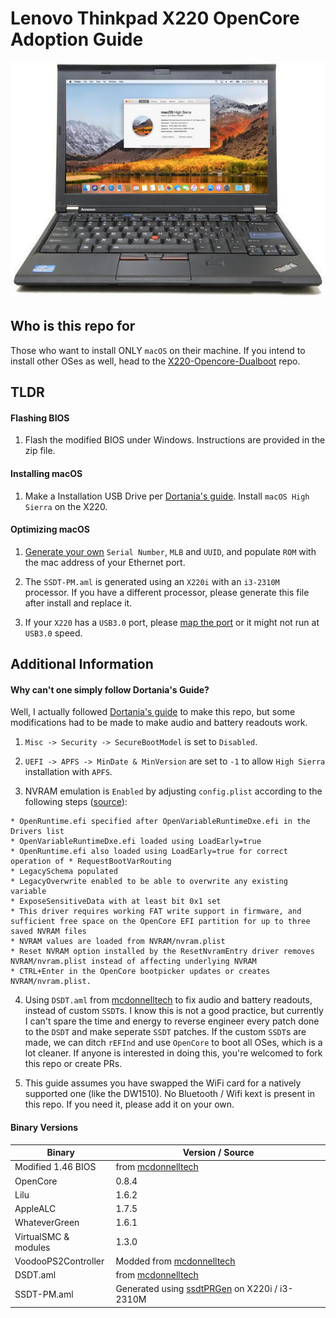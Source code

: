 # Lenovo Thinkpad X220 OpenCore Adoption Guide

![](./x220_High_Sierra.jpg)

## Who is this repo for

Those who want to install ONLY `macOS` on their machine. If you intend to install other OSes as well, head to the [X220-Opencore-Dualboot](https://github.com/w43322/X220-OpenCore-Dualboot) repo.

## TLDR

#### Flashing BIOS

1. Flash the modified BIOS under Windows. Instructions are provided in the zip file.

#### Installing macOS

1. Make a Installation USB Drive per [Dortania's guide](https://dortania.github.io/OpenCore-Install-Guide/). Install `macOS High Sierra` on the X220.

#### Optimizing macOS

1. [Generate your own](https://dortania.github.io/OpenCore-Post-Install/universal/iservices.html) `Serial Number`, `MLB` and `UUID`, and populate `ROM` with the mac address of your Ethernet port.

2. The `SSDT-PM.aml` is generated using an `X220i` with an `i3-2310M` processor. If you have a different processor, please generate this file after install and replace it.

3. If your `X220` has a `USB3.0` port, please [map the port](https://dortania.github.io/OpenCore-Post-Install/usb/) or it might not run at `USB3.0` speed.

## Additional Information

#### Why can't one simply follow Dortania's Guide?

Well, I actually followed [Dortania's guide](https://dortania.github.io/OpenCore-Install-Guide/) to make this repo, but some modifications had to be made to make audio and battery readouts work.

1. `Misc -> Security -> SecureBootModel` is set to `Disabled`.

2. `UEFI -> APFS -> MinDate & MinVersion` are set to `-1` to allow `High Sierra` installation with `APFS`.

2. NVRAM emulation is `Enabled` by adjusting `config.plist` according to the following steps ([source](https://www.reddit.com/r/hackintosh/comments/wdugxf/how_to_opencore_082_083_differences/)):
```
* OpenRuntime.efi specified after OpenVariableRuntimeDxe.efi in the Drivers list
* OpenVariableRuntimeDxe.efi loaded using LoadEarly=true
* OpenRuntime.efi also loaded using LoadEarly=true for correct operation of * RequestBootVarRouting
* LegacySchema populated
* LegacyOverwrite enabled to be able to overwrite any existing variable
* ExposeSensitiveData with at least bit 0x1 set
* This driver requires working FAT write support in firmware, and sufficient free space on the OpenCore EFI partition for up to three saved NVRAM files
* NVRAM values are loaded from NVRAM/nvram.plist
* Reset NVRAM option installed by the ResetNvramEntry driver removes NVRAM/nvram.plist instead of affecting underlying NVRAM
* CTRL+Enter in the OpenCore bootpicker updates or creates NVRAM/nvram.plist.
```

4. Using `DSDT.aml` from [mcdonnelltech](httpshttps://x220.mcdonnelltech.com//) to fix audio and battery readouts, instead of custom `SSDT`s.
I know this is not a good practice, but currently I can't spare the time and energy to reverse engineer every patch done to the `DSDT` and make seperate `SSDT` patches.
If the custom `SSDT`s are made, we can ditch `rEFInd` and use `OpenCore` to boot all OSes, which is a lot cleaner.
If anyone is interested in doing this, you're welcomed to fork this repo or create PRs.

5. This guide assumes you have swapped the WiFi card for a natively supported one (like the DW1510). No Bluetooth / Wifi kext is present in this repo. If you need it, please add it on your own.

#### Binary Versions

| Binary               | Version / Source |
| -------------------- | ---------------- |
| Modified 1.46 BIOS   | from [mcdonnelltech](https://x220.mcdonnelltech.com/) |
| OpenCore             | 0.8.4            |
| Lilu                 | 1.6.2            |
| AppleALC             | 1.7.5            |
| WhateverGreen        | 1.6.1            |
| VirtualSMC & modules | 1.3.0            |
| VoodooPS2Controller  | Modded from [mcdonnelltech](https://x220.mcdonnelltech.com/) |
| DSDT.aml             | from [mcdonnelltech](https://x220.mcdonnelltech.com/) |
| SSDT-PM.aml          | Generated using [ssdtPRGen](https://github.com/Piker-Alpha/ssdtPRGen.sh) on X220i / i3-2310M |
